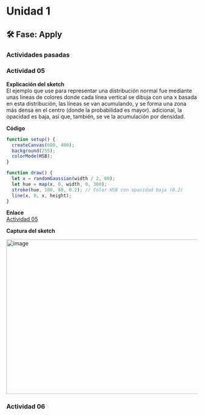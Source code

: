 # Unidad 1

## 🛠 Fase: Apply

### Actividades pasadas 

### Actividad 05

**Explicación del sketch**     
El ejemplo que use para representar una distribución normal fue mediante unas lineas de colores donde cada línea vertical se dibuja con una x basada en esta distribución, las líneas se van acumulando, y se forma una zona más densa en el centro (donde la probabilidad es mayor). adicional, la opacidad es baja, así que, también, se ve la acumulación por densidad.   

**Código**
```js
function setup() {
  createCanvas(600, 400); 
  background(255);        
  colorMode(HSB);        
}

function draw() {
  let x = randomGaussian(width / 2, 80);
  let hue = map(x, 0, width, 0, 360);
  stroke(hue, 100, 80, 0.2); // Color HSB con opacidad baja (0.2)
  line(x, 0, x, height);
}
```

**Enlace**      
[Actividad 05](https://editor.p5js.org/saragaravitop/sketches/yfY3M9duw)     

**Captura del sketch**

<img width="670" height="407" alt="image" src="https://github.com/user-attachments/assets/1bf23965-1b0e-4a60-9046-323800d7c27e" />

### Actividad 06

